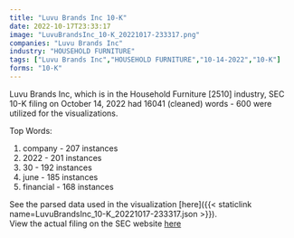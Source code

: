 ```yaml
---
title: "Luvu Brands Inc 10-K"
date: 2022-10-17T23:33:17
image: "LuvuBrandsInc_10-K_20221017-233317.png"
companies: "Luvu Brands Inc"
industry: "HOUSEHOLD FURNITURE"
tags: ["Luvu Brands Inc","HOUSEHOLD FURNITURE","10-14-2022","10-K"]
forms: "10-K"
---
```

Luvu Brands Inc, which is in the Household Furniture [2510] industry, SEC 10-K filing on October 14, 2022 had 16041 (cleaned) words - 600 were utilized for the visualizations.

Top Words:
1. company - 207 instances
2. 2022 - 201 instances
3. 30 - 192 instances
4. june - 185 instances
5. financial - 168 instances


See the parsed data used in the visualization [here]({{< staticlink name=LuvuBrandsInc_10-K_20221017-233317.json >}}).  
View the actual filing on the SEC website [here](https://www.sec.gov/Archives/edgar/data/1374567/0001654954-22-013718.txt)